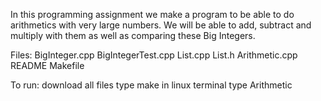 In this programming assignment we make a program to be able to do arithmetics with very large numbers.
We will be able to add, subtract and multiply with them as well as comparing these Big Integers.

Files:
BigInteger.cpp
BigIntegerTest.cpp
List.cpp
List.h
Arithmetic.cpp
README
Makefile

To run:
download all files
type make in linux terminal
type Arithmetic <infile> <outfile>
